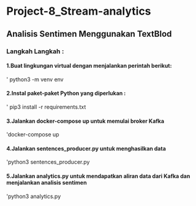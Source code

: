 # Project-8_Stream-analytics
## Analisis Sentimen Menggunakan TextBlod
  ### Langkah Langkah :
#### 1.Buat lingkungan virtual dengan menjalankan perintah berikut:
' python3 -m venv env
#### 2.Instal paket-paket Python yang diperlukan  : 
' pip3 install -r requirements.txt
#### 3.Jalankan docker-compose up untuk memulai broker Kafka
'docker-compose up
#### 4.Jalankan sentences_producer.py untuk menghasilkan data
'python3 sentences_producer.py
#### 5.Jalankan analytics.py untuk mendapatkan aliran data dari Kafka dan menjalankan analisis sentimen
'python3 analytics.py


